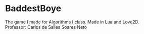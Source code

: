 # BaddestBoye
The game I made for Algorithms I class. Made in Lua and Love2D. Professor: Carlos de Salles Soares Neto
